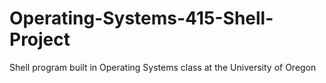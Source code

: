 # Operating-Systems-415-Shell-Project
Shell program built in Operating Systems class at the University of Oregon
